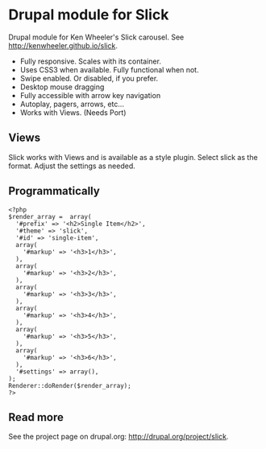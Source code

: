 Drupal module for Slick
==========
Drupal module for Ken Wheeler's Slick carousel. See http://kenwheeler.github.io/slick.

* Fully responsive. Scales with its container.
* Uses CSS3 when available. Fully functional when not.
* Swipe enabled. Or disabled, if you prefer.
* Desktop mouse dragging
* Fully accessible with arrow key navigation
* Autoplay, pagers, arrows, etc...
* Works with Views. (Needs Port)

## Views

Slick works with Views and is available as a style plugin. Select slick as the format. Adjust the settings as needed.

## Programmatically

    <?php
    $render_array =  array(
      '#prefix' => '<h2>Single Item</h2>',
      '#theme' => 'slick',
      '#id' => 'single-item',
      array(
        '#markup' => '<h3>1</h3>',
      ),
      array(
        '#markup' => '<h3>2</h3>',
      ),
      array(
        '#markup' => '<h3>3</h3>',
      ),
      array(
        '#markup' => '<h3>4</h3>',
      ),
      array(
        '#markup' => '<h3>5</h3>',
      ),
      array(
        '#markup' => '<h3>6</h3>',
      ),
      '#settings' => array(),
    );
    Renderer::doRender($render_array);
    ?>

## Read more

See the project page on drupal.org: http://drupal.org/project/slick.
